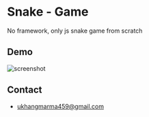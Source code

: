 
# Snake - Game

No framework, only js snake game from scratch


## Demo

![screenshot](https://user-images.githubusercontent.com/94834060/163021895-45898c1b-44d4-46dc-bc84-3c60cd62d12e.png)

## Contact

- [ukhangmarma459@gmail.com](https://www.gmail.com)

